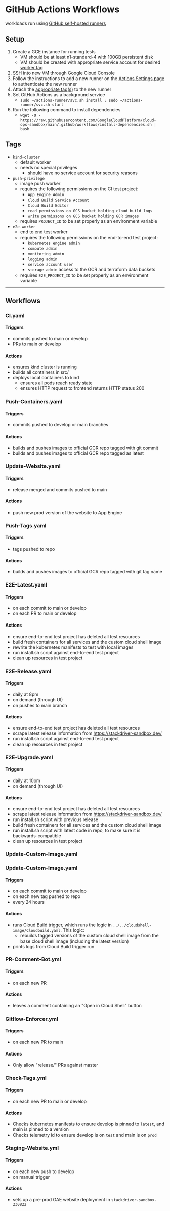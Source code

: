 # GitHub Actions Workflows

workloads run using [GitHub self-hosted runners](https://help.github.com/en/actions/automating-your-workflow-with-github-actions/about-self-hosted-runners)

## Setup

1. Create a GCE instance for running tests
    - VM should be at least n1-standard-4 with 100GB persistent disk
    - VM should be created with appropriate service account for desired [worker tag](#Tags)
2. SSH into new VM through Google Cloud Console
3. Follow the instructions to add a new runner on the [Actions Settings page](https://github.com/GoogleCloudPlatform/cloud-ops-sandbox/settings/actions) to authenticate the new runner
4. Attach the [appropriate tag(s)](#Tags) to the new runner
5. Set GitHub Actions as a background service
    - `sudo ~/actions-runner/svc.sh install ; sudo ~/actions-runner/svc.sh start`
6. Run the following command to install dependencies
    - `wget -O - https://raw.githubusercontent.com/GoogleCloudPlatform/cloud-ops-sandbox/main/.github/workflows/install-dependencies.sh | bash`

## Tags
- `kind-cluster`
  - default worker
  - needs no special privileges
    - should have no service account for security reasons
- `push-privilege`
  - image push worker
  - requires the following permissions on the CI test project:
    - `App Engine Admin`
    - `Cloud Build Service Account`
    - `Cloud Build Editor`
    - `read permissions on GCS bucket holding cloud build logs`
    - `write permissons on GCS bucket holding GCR images`
  - requires `PROJECT_ID` to be set properly as an environment variable
- `e2e-worker`
  - end to end test worker
  - requires the following permissions on the end-to-end test project:
    - `kubernetes engine admin`
    - `compute admin`
    - `monitoring admin`
    - `logging admin`
    - `service account user`
    - `storage admin` access to the GCR and terraform data buckets
  - requires `E2E_PROJECT_ID` to be set properly as an environment variable

---
## Workflows

### CI.yaml

#### Triggers

- commits pushed to main or develop
- PRs to main or develop

#### Actions

- ensures kind cluster is running
- builds all containers in src/
- deploys local containers to kind
  - ensures all pods reach ready state
  - ensures HTTP request to frontend returns HTTP status 200


### Push-Containers.yaml

#### Triggers
- commits pushed to develop or main branches

#### Actions
- builds and pushes images to official GCR repo tagged with git commit
- builds and pushes images to official GCR repo tagged as latest

### Update-Website.yaml

#### Triggers
- release merged and commits pushed to main

#### Actions
- push new prod version of the website to App Engine

### Push-Tags.yaml

#### Triggers
- tags pushed to repo

#### Actions
- builds and pushes images to official GCR repo tagged with git tag name

### E2E-Latest.yaml

#### Triggers
- on each commit to main or develop
- on each PR to main or develop

#### Actions
- ensure end-to-end test project has deleted all test resources
- build fresh containers for all services and the custom cloud shell image
- rewrite the kubernetes manifests to test with local images
- run install.sh script against end-to-end test project
- clean up resources in test project

### E2E-Release.yaml

#### Triggers
- daily at 8pm
- on demand (through UI)
- on pushes to main branch

#### Actions
- ensure end-to-end test project has deleted all test resources
- scrape latest release information from https://stackdriver-sandbox.dev/
- run install.sh script against end-to-end test project
- clean up resources in test project

### E2E-Upgrade.yaml

#### Triggers
- daily at 10pm
- on demand (through UI)

#### Actions
- ensure end-to-end test project has deleted all test resources
- scrape latest release information from https://stackdriver-sandbox.dev/
- run install.sh script with previous release
- build fresh containers for all services and the custom cloud shell image
- run install.sh script with latest code in repo, to make sure it is backwards-compatible
- clean up resources in test project

### Update-Custom-Image.yaml

### Update-Custom-Image.yaml

#### Triggers
- on each commit to main or develop
- on each new tag pushed to repo
- every 24 hours

#### Actions
- runs Cloud Build trigger, which runs the logic in `../../cloudshell-image/Cloudbuild.yaml`. This logic:
    - rebuilds tagged versions of the custom cloud shell image from the base cloud shell image (including the latest version)
- prints logs from Cloud Build trigger run

### PR-Comment-Bot.yml

#### Triggers
- on each new PR

#### Actions
- leaves a comment containing an "Open in Cloud Shell" button


### Gitflow-Enforcer.yml

#### Triggers
- on each new PR to main

#### Actions
- Only allow "release/" PRs against master

### Check-Tags.yml

#### Triggers
- on each new PR to main or develop

#### Actions
- Checks kubernetes manifests to ensure develop is pinned to `latest`, and main is pinned to a version
- Checks telemetry id to ensure develop is on `test` and main is on `prod`

### Staging-Website.yml

#### Triggers
- on each new push to develop
- on manual trigger

#### Actions
- sets up a pre-prod GAE website deployment in `stackdriver-sandbox-230822`

